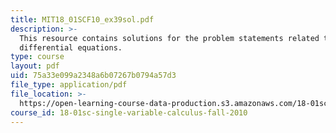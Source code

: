 ```yaml
---
title: MIT18_01SCF10_ex39sol.pdf
description: >-
  This resource contains solutions for the problem statements related to
  differential equations.
type: course
layout: pdf
uid: 75a33e099a2348a6b07267b0794a57d3
file_type: application/pdf
file_location: >-
  https://open-learning-course-data-production.s3.amazonaws.com/18-01sc-single-variable-calculus-fall-2010/75a33e099a2348a6b07267b0794a57d3_MIT18_01SCF10_ex39sol.pdf
course_id: 18-01sc-single-variable-calculus-fall-2010
---
```


